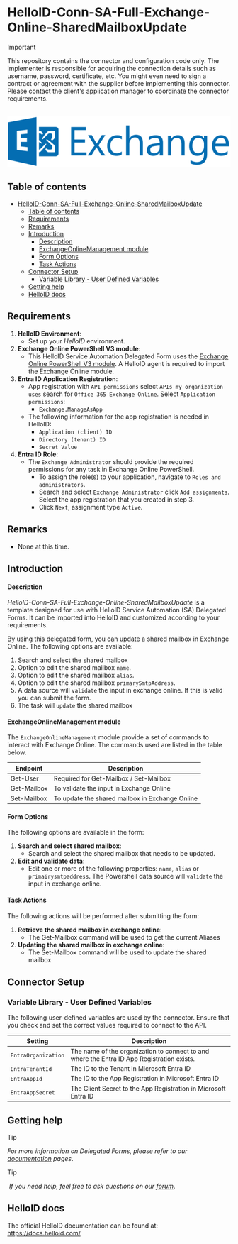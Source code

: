 # HelloID-Conn-SA-Full-Exchange-Online-SharedMailboxUpdate

> [!IMPORTANT]
> This repository contains the connector and configuration code only. The implementer is responsible for acquiring the connection details such as username, password, certificate, etc. You might even need to sign a contract or agreement with the supplier before implementing this connector. Please contact the client's application manager to coordinate the connector requirements.

<p align="center">
  <img src="https://github.com/Tools4everBV/HelloID-Conn-SA-Full-Exchange-Online-SharedMailboxUpdate/blob/main/Logo.png?raw=true">
</p>

## Table of contents

- [HelloID-Conn-SA-Full-Exchange-Online-SharedMailboxUpdate](#helloid-conn-sa-full-exchange-online-sharedmailboxupdate)
  - [Table of contents](#table-of-contents)
  - [Requirements](#requirements)
  - [Remarks](#remarks)
  - [Introduction](#introduction)
      - [Description](#description)
      - [ExchangeOnlineManagement module](#exchangeonlinemanagement-module)
      - [Form Options](#form-options)
      - [Task Actions](#task-actions)
  - [Connector Setup](#connector-setup)
    - [Variable Library - User Defined Variables](#variable-library---user-defined-variables)
  - [Getting help](#getting-help)
  - [HelloID docs](#helloid-docs)

## Requirements
1. **HelloID Environment**:
   - Set up your _HelloID_ environment.
2. **Exchange Online PowerShell V3 module**:
   - This HelloID Service Automation Delegated Form uses the [Exchange Online PowerShell V3 module](https://docs.microsoft.com/en-us/powershell/exchange/exchange-online-powershell-v2?view=exchange-ps). A HelloID agent is required to import the Exchange Online module.
3. **Entra ID Application Registration**:
   - App registration with `API permissions` select `APIs my organization uses` search for `Office 365 Exchange Online`. Select `Application permissions`:
     -  `Exchange.ManageAsApp`
   - The following information for the app registration is needed in HelloID:
     - `Application (client) ID`
     - `Directory (tenant) ID`
     - `Secret Value`
4. **Entra ID Role**:
   - The `Exchange Administrator` should provide the required permissions for any task in Exchange Online PowerShell.
     -  To assign the role(s) to your application, navigate to `Roles and administrators`.
     -  Search and select `Exchange Administrator` click `Add assignments`. Select the app registration that you created in step 3.
     -  Click `Next`, assignment type `Active`.

## Remarks
- None at this time.

## Introduction

#### Description
_HelloID-Conn-SA-Full-Exchange-Online-SharedMailboxUpdate_ is a template designed for use with HelloID Service Automation (SA) Delegated Forms. It can be imported into HelloID and customized according to your requirements. 

By using this delegated form, you can update a shared mailbox in Exchange Online. The following options are available:
 1. Search and select the shared mailbox
 2. Option to edit the shared mailbox `name`.
 3. Option to edit the shared mailbox `alias`.
 4. Option to edit the shared mailbox `primarySmtpAddress`.
 5. A data source will `validate` the input in exchange online. If this is valid you can submit the form.
 6. The task will `update` the shared mailbox

#### ExchangeOnlineManagement module
The `ExchangeOnlineManagement` module provide a set of commands to interact with Exchange Online. The commands used are listed in the table below.

| Endpoint    | Description                                     |
| ----------- | ----------------------------------------------- |
| Get-User    | Required for Get-Mailbox / Set-Mailbox          |
| Get-Mailbox | To validate the input in Exchange Online        |
| Set-Mailbox | To update the shared mailbox in Exchange Online |

#### Form Options
The following options are available in the form:

1. **Search and select shared mailbox**:
   - Search and select the shared mailbox that needs to be updated.
2. **Edit and validate data**:
   - Edit one or more of the following properties: `name`, `alias` or `primairysmtpaddress`. The Powershell data source will `validate` the input in exchange online.

#### Task Actions
The following actions will be performed after submitting the form:

1. **Retrieve the shared mailbox in exchange online**:
   - The Get-Mailbox command will be used to get the current Aliases
2. **Updating the shared mailbox in exchange online**:
   - The Set-Mailbox command will be used to update the shared mailbox

## Connector Setup
### Variable Library - User Defined Variables
The following user-defined variables are used by the connector. Ensure that you check and set the correct values required to connect to the API.

| Setting             | Description                                                                                |
| ------------------- | ------------------------------------------------------------------------------------------ |
| `EntraOrganization` | The name of the organization to connect to and where the Entra ID App Registration exists. |
| `EntraTenantId`     | The ID to the Tenant in Microsoft Entra ID                                                 |
| `EntraAppId`        | The ID to the App Registration in Microsoft Entra ID                                       |
| `EntraAppSecret`    | The Client Secret to the App Registration in Microsoft Entra ID                            |

## Getting help
> [!TIP]
> _For more information on Delegated Forms, please refer to our [documentation](https://docs.helloid.com/en/service-automation/delegated-forms.html) pages_.

> [!TIP]
>  _If you need help, feel free to ask questions on our [forum](https://forum.helloid.com)_.

## HelloID docs
The official HelloID documentation can be found at: https://docs.helloid.com/